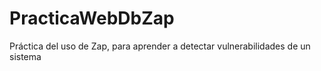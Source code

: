 # PracticaWebDbZap
Práctica del uso de Zap, para aprender a detectar vulnerabilidades de un sistema
